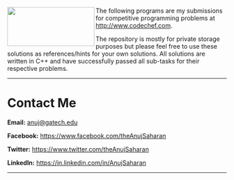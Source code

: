 <a href="http://www.codechef.com/"><img src="https://www.codechef.com/sites/all/themes/abessive/logo.png" align="left" height="90" width="200" ></a>

The following programs are my submissions for competitive programming problems at http://www.codechef.com. 

The repository is mostly for private storage purposes but please feel free to use these solutions as references/hints for your own solutions. All solutions are written in C++ and have successfully passed all sub-tasks for their respective problems.

---

# Contact Me

**Email:** anuj@gatech.edu

**Facebook:** https://www.facebook.com/theAnujSaharan

**Twitter:** https://www.twitter.com/theAnujSaharan

**LinkedIn:** https://in.linkedin.com/in/AnujSaharan

---
